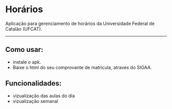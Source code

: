 # Horários

Aplicação para gerenciamento de horários da Universidade Federal de Catalão (UFCAT).

---
## Como usar:
- instale o apk.
- Baixe o html do seu comprovante de matricula, atraves do SIGAA.
## Funcionalidades:
- vizualização das aulas do dia
- vizualização semanal
